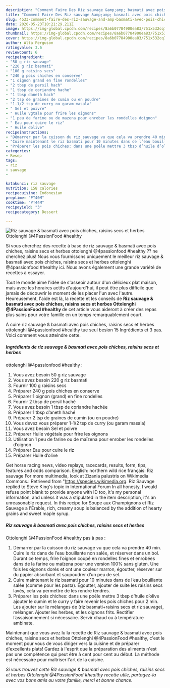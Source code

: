 ```yaml
---
description: "Comment Faire Des Riz sauvage &amp;amp; basmati avec pois chiches, raisins secs et herbes  Ottolenghi @4PassionFood #healthy"
title: "Comment Faire Des Riz sauvage &amp;amp; basmati avec pois chiches, raisins secs et herbes  Ottolenghi @4PassionFood #healthy"
slug: 4533-comment-faire-des-riz-sauvage-and-amp-basmati-avec-pois-chiches-raisins-secs-et-herbes-ottolenghi-4passionfood-healthy
date: 2020-05-23T10:21:29.211Z
image: https://img-global.cpcdn.com/recipes/8a6b07784900ea83/751x532cq70/riz-sauvage-basmati-avec-pois-chiches-raisins-secs-et-herbes-ottolenghi-4passionfood-healthy-photo-principale-de-la-recette.jpg
thumbnail: https://img-global.cpcdn.com/recipes/8a6b07784900ea83/751x532cq70/riz-sauvage-basmati-avec-pois-chiches-raisins-secs-et-herbes-ottolenghi-4passionfood-healthy-photo-principale-de-la-recette.jpg
cover: https://img-global.cpcdn.com/recipes/8a6b07784900ea83/751x532cq70/riz-sauvage-basmati-avec-pois-chiches-raisins-secs-et-herbes-ottolenghi-4passionfood-healthy-photo-principale-de-la-recette.jpg
author: Alta Ferguson
ratingvalue: 3.6
reviewcount: 6
recipeingredient:
- "50 g riz sauvage"
- "220 g riz basmati"
- "100 g raisins secs"
- "240 g pois chiches en conserve"
- "1 oignon grand en fine rondelles"
- "2 tbsp de persil hach"
- "1 tbsp de coriandre hache"
- "1 tbsp daneth hach"
- "2 tsp de graines de cumin ou en poudre"
- "1-1/2 tsp de curry ou garam masala"
- " Sel et poivre"
- " Huile vgtale pour frire les oignons"
- "1 peu de farine ou de mazena pour enrober les rondelles doignon"
- " Eau pour cuire le riz"
- " Huile dolive"
recipeinstructions:
- "Démarrer par la cuisson du riz sauvage vu que cela va prendre 40 min. Cuire le riz dans de l’eau bouillante non salée, et réserver dans un bol. Durant ce temps, frire l’oignon coupé en rondelles fines et enrobées dans de la farine ou maïzena pour une version 100% sans gluten. Une fois les oignons dorés et ont une couleur marron, égoutter, réserver sur du papier absorbant et saupoudrer d’un peu de sel."
- "Cuire maintenant le riz basmati pour 10 minutes dans de l’eau bouillante salée (comme pour les pasta). Égoutter, ajouter de suite les raisins secs lavés, cela va permettre de les rendre tendres."
- "Préparer les pois chiches: dans une poêle mettre 3 tbsp d’huile d’olive ajouter le cumin et le curry y faire revenir les pois chiches pour 2 min. Les ajouter sur le mélanges de (riz basmati+raisins secs et riz sauvage), mélanger. Ajouter les herbes, et les oignons frits. Rectifier l’assaisonnement si nécessaire. Servir chaud ou à température ambinate."
categories:
- Resep
tags:
- riz
- sauvage
- 

katakunci: riz sauvage  
nutrition: 158 calories
recipecuisine: Indonesian
preptime: "PT40M"
cooktime: "PT44M"
recipeyield: "3"
recipecategory: Dessert

---
```



![Riz sauvage &amp; basmati avec pois chiches, raisins secs et herbes 
Ottolenghi
@4PassionFood #healthy](https://img-global.cpcdn.com/recipes/8a6b07784900ea83/751x532cq70/riz-sauvage-basmati-avec-pois-chiches-raisins-secs-et-herbes-ottolenghi-4passionfood-healthy-photo-principale-de-la-recette.jpg)

Si vous cherchez des recette à base de riz sauvage &amp; basmati avec pois chiches, raisins secs et herbes 
ottolenghi
@4passionfood #healthy ?? ne cherchez plus! Nous vous fournissons uniquement le meilleur riz sauvage &amp; basmati avec pois chiches, raisins secs et herbes 
ottolenghi
@4passionfood #healthy ici. Nous avons également une grande variété de recettes à essayer.

Tout le monde aime l'idée de s'asseoir autour d'un délicieux plat maison, mais avec les horaires actifs d'aujourd'hui, il peut être plus difficile que jamais de découvrir le moment de les placer l'un avec l'autre. Heureusement, l'aide est là, la recette et les conseils de <strong> Riz sauvage &amp; basmati avec pois chiches, raisins secs et herbes 
Ottolenghi
@4PassionFood #healthy </strong> de cet article vous aideront à créer des repas plus sains pour votre famille en un temps remarquablement court.

<!--inarticleads1-->

À cuire riz sauvage &amp; basmati avec pois chiches, raisins secs et herbes 
ottolenghi
@4passionfood #healthy tue seul besion 15 Ingrédients et 3 pas. Voici comment vous atteindre cette.

##### Ingrédients de riz sauvage &amp; basmati avec pois chiches, raisins secs et herbes 
ottolenghi
@4passionfood #healthy :

1. Vous avez besoin 50 g riz sauvage
1. Vous avez besoin 220 g riz basmati
1. Fournir 100 g raisins secs
1. Préparer 240 g pois chiches en conserve
1. Préparer 1 oignon (grand) en fine rondelles
1. Fournir 2 tbsp de persil haché
1. Vous avez besoin 1 tbsp de coriandre hachée
1. Préparer 1 tbsp d’aneth haché
1. Préparer 2 tsp de graines de cumin (ou en poudre)
1. Vous devez vous préparer 1-1/2 tsp de curry (ou garam masala)
1. Vous avez besoin  Sel et poivre
1. Préparer  Huile végétale pour frire les oignons
1. Utilisation 1 peu de farine ou de maïzena pour enrober les rondelles d’oignon
1. Préparer  Eau pour cuire le riz
1. Préparer  Huile d’olive


Get horse racing news, video replays, racecards, results, form, tips, features and odds comparison. English: northern wild rice français: Riz sauvage For more multimedia, look at Zizania palustris on Wikimedia Commons.: Retrieved from &#34;https://species.wikimedia.org. Riz Sauvage replied to Steve King&#39;s topic in International Forum In all honesty, I would refuse point blank to provide anyone with ID too, it&#39;s my personal information, and unless it was a stipulated in the item description, it&#39;s an unreasonable request. In this recipe for Soupe aux Champignons et Riz Sauvage a l&#39;Érable, rich, creamy soup is balanced by the addition of hearty grains and sweet maple syrup. 

<!--inarticleads2-->

##### Riz sauvage &amp; basmati avec pois chiches, raisins secs et herbes 
Ottolenghi
@4PassionFood #healthy pas à pas :

1. Démarrer par la cuisson du riz sauvage vu que cela va prendre 40 min. Cuire le riz dans de l’eau bouillante non salée, et réserver dans un bol. Durant ce temps, frire l’oignon coupé en rondelles fines et enrobées dans de la farine ou maïzena pour une version 100% sans gluten. Une fois les oignons dorés et ont une couleur marron, égoutter, réserver sur du papier absorbant et saupoudrer d’un peu de sel.
1. Cuire maintenant le riz basmati pour 10 minutes dans de l’eau bouillante salée (comme pour les pasta). Égoutter, ajouter de suite les raisins secs lavés, cela va permettre de les rendre tendres.
1. Préparer les pois chiches: dans une poêle mettre 3 tbsp d’huile d’olive ajouter le cumin et le curry y faire revenir les pois chiches pour 2 min. Les ajouter sur le mélanges de (riz basmati+raisins secs et riz sauvage), mélanger. Ajouter les herbes, et les oignons frits. Rectifier l’assaisonnement si nécessaire. Servir chaud ou à température ambinate.




<!--inarticleads1-->

<p>
Maintenant que vous avez lu la recette de Riz sauvage &amp; basmati avec pois chiches, raisins secs et herbes 
Ottolenghi
@4PassionFood #healthy, c'est le moment pour vous de vous diriger vers la cuisine et de préparer d'excellents plats! Gardez à l'esprit que la préparation des aliments n'est pas une compétence qui peut être à cent pour cent au début. La méthode est nécessaire pour maîtriser l'art de la cuisine.
</p>

<p>
<i>Si vous trouvez cette Riz sauvage &amp; basmati avec pois chiches, raisins secs et herbes 
Ottolenghi
@4PassionFood #healthy recette utile, partagez-la avec vos bons amis ou votre famille, merci et bonne chance.</i>
</p>
